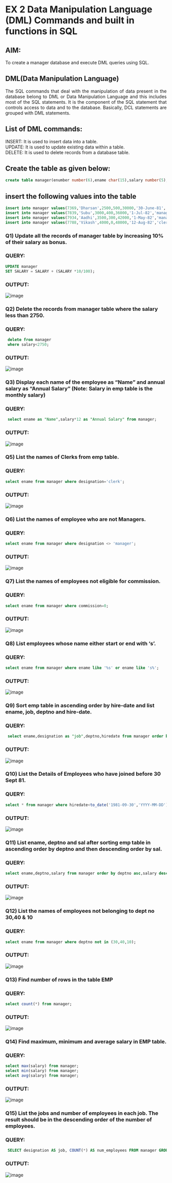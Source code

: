 # EX 2 Data Manipulation Language (DML) Commands and built in functions in SQL
## AIM:
To create a manager database and execute DML queries using SQL.


## DML(Data Manipulation Language)
<div align="justify">
The SQL commands that deal with the manipulation of data present in the database belong to DML or Data Manipulation Language and this includes most of the SQL statements. It is the component of the SQL statement that controls access to data and to the database. Basically, DCL statements are grouped with DML statements.
</div>

## List of DML commands: 
<div align="justify">
INSERT: It is used to insert data into a table.<br>
UPDATE: It is used to update existing data within a table.<br>
DELETE: It is used to delete records from a database table.<br>
</div>

## Create the table as given below:
```sql
create table manager(enumber number(6),ename char(15),salary number(5),commission number(4),annualsalary number(7),Hiredate date,designation char(10),deptno number(2),reporting char(10));
```
## insert the following values into the table
```sql
insert into manager values(7369,'Dharsan',2500,500,30000,'30-June-81','clerk',10,'John');
insert into manager values(7839,'Subu',3000,400,36000,'1-Jul-82','manager',null,'James');
insert into manager values(7934,'Aadhi',3500,300,42000,'1-May-82','manager',30,NULL);
insert into manager values(7788,'Vikash',4000,0,48000,'12-Aug-82','clerk',50,'Bond');
```

### Q1) Update all the records of manager table by increasing 10% of their salary as bonus.

### QUERY:
```sql
UPDATE manager
SET SALARY = SALARY + (SALARY *10/100);
```

### OUTPUT:
![image](https://github.com/ShanmathiShanmugam/EX-2-Data-Manipulation-Language-DML-and-Data-Control-Language-DCL-Commands/assets/121243595/215ff7be-5b1c-422c-b3ae-6c5577305d57)

### Q2) Delete the records from manager table where the salary less than 2750.

### QUERY:
```sql
 delete from manager
 where salary<2750;
```

### OUTPUT:
![image](https://github.com/ShanmathiShanmugam/EX-2-Data-Manipulation-Language-DML-and-Data-Control-Language-DCL-Commands/assets/121243595/bb075f8f-b447-40e3-8cea-9e31c50dc7a2)

### Q3) Display each name of the employee as “Name” and annual salary as “Annual Salary” (Note: Salary in emp table is the monthly salary)

### QUERY:
```sql
 select ename as "Name",salary*12 as "Annual Salary" from manager;
```
### OUTPUT:
![image](https://github.com/ShanmathiShanmugam/EX-2-Data-Manipulation-Language-DML-and-Data-Control-Language-DCL-Commands/assets/121243595/06a4cee6-a302-43a1-ae02-d769dbec90ec)

### Q5)	List the names of Clerks from emp table.


### QUERY:
```sql
select ename from manager where designation='clerk';
```

### OUTPUT:
![image](https://github.com/ShanmathiShanmugam/EX-2-Data-Manipulation-Language-DML-and-Data-Control-Language-DCL-Commands/assets/121243595/89ef7eac-2bc0-446b-9605-44ce857d79ac)

### Q6)	List the names of employee who are not Managers.


### QUERY:
```sql
select ename from manager where designation <> 'manager';
```

### OUTPUT:
![image](https://github.com/ShanmathiShanmugam/EX-2-Data-Manipulation-Language-DML-and-Data-Control-Language-DCL-Commands/assets/121243595/69e7c51e-2102-4e0b-a198-67977e978032)


### Q7)	List the names of employees not eligible for commission.


### QUERY:
```sql
select ename from manager where commission=0;
```

### OUTPUT:
![image](https://github.com/ShanmathiShanmugam/EX-2-Data-Manipulation-Language-DML-and-Data-Control-Language-DCL-Commands/assets/121243595/aa080e74-4a84-4b2d-8dba-7f314969cd05)


### Q8)	List employees whose name either start or end with ‘s’.


### QUERY:
```sql
select ename from manager where ename like '%s' or ename like 's%';
```

### OUTPUT:
![image](https://github.com/ShanmathiShanmugam/EX-2-Data-Manipulation-Language-DML-and-Data-Control-Language-DCL-Commands/assets/121243595/8704e1b9-83bd-4443-9419-745b43a40a71)


### Q9) Sort emp table in ascending order by hire-date and list ename, job, deptno and hire-date.


### QUERY:
```sql
 select ename,designation as "job",deptno,hiredate from manager order by hiredate asc;
```
### OUTPUT:
![image](https://github.com/ShanmathiShanmugam/EX-2-Data-Manipulation-Language-DML-and-Data-Control-Language-DCL-Commands/assets/121243595/b5ba3d72-6c64-4512-843b-0488acf6eb82)


### Q10) List the Details of Employees who have joined before 30 Sept 81.


### QUERY:
```sql
select * from manager where hiredate<to_date('1981-09-30','YYYY-MM-DD');
```
### OUTPUT:
![image](https://github.com/ShanmathiShanmugam/EX-2-Data-Manipulation-Language-DML-and-Data-Control-Language-DCL-Commands/assets/121243595/4c5f7157-62c3-4fa6-97ef-586f5a49c4d5)


### Q11)	List ename, deptno and sal after sorting emp table in ascending order by deptno and then descending order by sal.


### QUERY:
```sql
select ename,deptno,salary from manager order by deptno asc,salary desc;
```

### OUTPUT:
![image](https://github.com/ShanmathiShanmugam/EX-2-Data-Manipulation-Language-DML-and-Data-Control-Language-DCL-Commands/assets/121243595/dc743cf2-c4cb-42d3-bc30-7cd3985ed2af)

### Q12) List the names of employees not belonging to dept no 30,40 & 10

### QUERY:
```sql
select ename from manager where deptno not in (30,40,10);
```
### OUTPUT:
![image](https://github.com/ShanmathiShanmugam/EX-2-Data-Manipulation-Language-DML-and-Data-Control-Language-DCL-Commands/assets/121243595/deeac1aa-5149-418d-92da-2620437c383d)

### Q13) Find number of rows in the table EMP

### QUERY:
```sql
select count(*) from manager;
```
### OUTPUT:
![image](https://github.com/ShanmathiShanmugam/EX-2-Data-Manipulation-Language-DML-and-Data-Control-Language-DCL-Commands/assets/121243595/c6cd2eb6-550d-4db4-8101-3fbfef72102e)

### Q14) Find maximum, minimum and average salary in EMP table.

### QUERY:
```sql
select max(salary) from manager;
select min(salary) from manager;
select avg(salary) from manager;
```
### OUTPUT:

![image](https://github.com/ShanmathiShanmugam/EX-2-Data-Manipulation-Language-DML-and-Data-Control-Language-DCL-Commands/assets/121243595/edb79012-360c-4406-91e3-7c960aaead53)

### Q15) List the jobs and number of employees in each job. The result should be in the descending order of the number of employees.

### QUERY:
```sql
 SELECT designation AS job, COUNT(*) AS num_employees FROM manager GROUP BY designation ORDER BY num_employees DESC;
```

### OUTPUT:
![image](https://github.com/ShanmathiShanmugam/EX-2-Data-Manipulation-Language-DML-and-Data-Control-Language-DCL-Commands/assets/121243595/6950cded-6eb8-47c0-a7d7-68dfec90d3e8)
